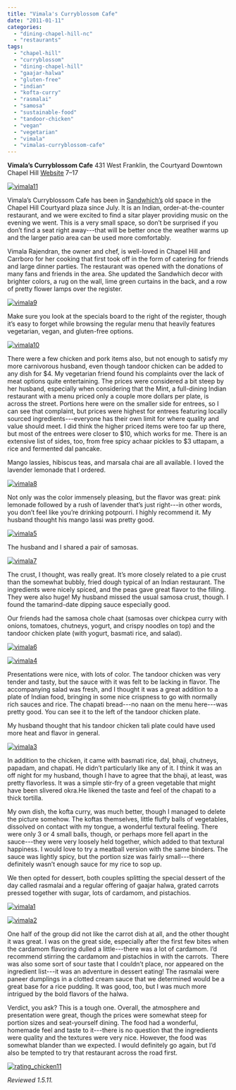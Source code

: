 ```yaml
---
title: "Vimala's Curryblossom Cafe"
date: "2011-01-11"
categories:
  - "dining-chapel-hill-nc"
  - "restaurants"
tags:
  - "chapel-hill"
  - "curryblossom"
  - "dining-chapel-hill"
  - "gaajar-halwa"
  - "gluten-free"
  - "indian"
  - "kofta-curry"
  - "rasmalai"
  - "samosa"
  - "sustainable-food"
  - "tandoor-chicken"
  - "vegan"
  - "vegetarian"
  - "vimala"
  - "vimalas-curryblossom-cafe"
---
```


**Vimala’s Curryblossom Cafe** 431 West Franklin, the Courtyard Downtown Chapel Hill [Website](http://www.curryblossom.com/) $7–$17




<div class="caption">

[![](http://s3.amazonaws.com/thegourmez-wpmedia/2011/01/vimala11.jpg "vimala11")](http://s3.amazonaws.com/thegourmez-wpmedia/2011/01/vimala11.jpg)</div>


Vimala’s Curryblossom Cafe has been in [Sandwhich’s](../../../../../?p=924) old space in the Chapel Hill Courtyard plaza since July. It is an Indian, order-at-the-counter restaurant, and we were excited to find a sitar player providing music on the evening we went. This is a very small space, so don’t be surprised if you don’t find a seat right away---that will be better once the weather warms up and the larger patio area can be used more comfortably.

Vimala Rajendran, the owner and chef, is well-loved in Chapel Hill and Carrboro for her cooking that first took off in the form of catering for friends and large dinner parties. The restaurant was opened with the donations of many fans and friends in the area. She updated the Sandwhich decor with brighter colors, a rug on the wall, lime green curtains in the back, and a row of pretty flower lamps over the register.

[![](http://s3.amazonaws.com/thegourmez-wpmedia/2011/01/vimala9.jpg "vimala9")](http://s3.amazonaws.com/thegourmez-wpmedia/2011/01/vimala9.jpg)

Make sure you look at the specials board to the right of the register, though it’s easy to forget while browsing the regular menu that heavily features vegetarian, vegan, and gluten-free options.

[![](http://s3.amazonaws.com/thegourmez-wpmedia/2011/01/vimala10.jpg "vimala10")](http://s3.amazonaws.com/thegourmez-wpmedia/2011/01/vimala10.jpg)

There were a few chicken and pork items also, but not enough to satisfy my more carnivorous husband, even though tandoor chicken can be added to any dish for $4. My vegetarian friend found his complaints over the lack of meat options quite entertaining. The prices were considered a bit steep by her husband, especially when considering that the Mint, a full-dining Indian restaurant with a menu priced only a couple more dollars per plate, is across the street. Portions here were on the smaller side for entrees, so I can see that complaint, but prices were highest for entrees featuring locally sourced ingredients---everyone has their own limit for where quality and value should meet. I did think the higher priced items were too far up there, but most of the entrees were closer to $10, which works for me. There is an extensive list of sides, too, from free spicy achaar pickles to $3 uttapam, a rice and fermented dal pancake.

Mango lassies, hibiscus teas, and marsala chai are all available. I loved the lavender lemonade that I ordered.

[![](http://s3.amazonaws.com/thegourmez-wpmedia/2011/01/vimala8.jpg "vimala8")](http://s3.amazonaws.com/thegourmez-wpmedia/2011/01/vimala8.jpg)

Not only was the color immensely pleasing, but the flavor was great: pink lemonade followed by a rush of lavender that’s just right---in other words, you don’t feel like you’re drinking potpourri. I highly recommend it. My husband thought his mango lassi was pretty good.

[![](http://s3.amazonaws.com/thegourmez-wpmedia/2011/01/vimala5.jpg "vimala5")](http://s3.amazonaws.com/thegourmez-wpmedia/2011/01/vimala5.jpg)

The husband and I shared a pair of samosas.

[![](http://s3.amazonaws.com/thegourmez-wpmedia/2011/01/vimala7.jpg "vimala7")](http://s3.amazonaws.com/thegourmez-wpmedia/2011/01/vimala7.jpg)

The crust, I thought, was really great. It’s more closely related to a pie crust than the somewhat bubbly, fried dough typical of an Indian restaurant. The ingredients were nicely spiced, and the peas gave great flavor to the filling. They were also huge! My husband missed the usual samosa crust, though. I found the tamarind-date dipping sauce especially good.

Our friends had the samosa chole chaat (samosas over chickpea curry with onions, tomatoes, chutneys, yogurt, and crispy noodles on top) and the tandoor chicken plate (with yogurt, basmati rice, and salad).

[![](http://s3.amazonaws.com/thegourmez-wpmedia/2011/01/vimala6.jpg "vimala6")](http://s3.amazonaws.com/thegourmez-wpmedia/2011/01/vimala6.jpg)

[![](http://s3.amazonaws.com/thegourmez-wpmedia/2011/01/vimala4.jpg "vimala4")](http://s3.amazonaws.com/thegourmez-wpmedia/2011/01/vimala4.jpg)

Presentations were nice, with lots of color. The tandoor chicken was very tender and tasty, but the sauce with it was felt to be lacking in flavor. The accompanying salad was fresh, and I thought it was a great addition to a plate of Indian food, bringing in some nice crispness to go with normally rich sauces and rice. The chapati bread---no naan on the menu here---was pretty good. You can see it to the left of the tandoor chicken plate.

My husband thought that his tandoor chicken tali plate could have used more heat and flavor in general.

[![](http://s3.amazonaws.com/thegourmez-wpmedia/2011/01/vimala3.jpg "vimala3")](http://s3.amazonaws.com/thegourmez-wpmedia/2011/01/vimala3.jpg)

In addition to the chicken, it came with basmati rice, dal, bhaji, chutneys, papadam, and chapati. He didn’t particularly like any of it. I think it was an off night for my husband, though I have to agree that the bhaji, at least, was pretty flavorless. It was a simple stir-fry of a green vegetable that might have been slivered okra.He likened the taste and feel of the chapati to a thick tortilla.

My own dish, the kofta curry, was much better, though I managed to delete the picture somehow. The koftas themselves, little fluffy balls of vegetables, dissolved on contact with my tongue, a wonderful textural feeling. There were only 3 or 4 small balls, though, or perhaps more fell apart in the sauce---they were very loosely held together, which added to that textural happiness. I would love to try a meatball version with the same binders. The sauce was lightly spicy, but the portion size was fairly small---there definitely wasn’t enough sauce for my rice to sop up.

We then opted for dessert, both couples splitting the special dessert of the day called rasmalai and a regular offering of gaajar halwa, grated carrots pressed together with sugar, lots of cardamom, and pistachios.

[![](http://s3.amazonaws.com/thegourmez-wpmedia/2011/01/vimala1.jpg "vimala1")](http://s3.amazonaws.com/thegourmez-wpmedia/2011/01/vimala1.jpg)

[![](http://s3.amazonaws.com/thegourmez-wpmedia/2011/01/vimala2.jpg "vimala2")](http://s3.amazonaws.com/thegourmez-wpmedia/2011/01/vimala2.jpg)

One half of the group did not like the carrot dish at all, and the other thought it was great. I was on the great side, especially after the first few bites when the cardamom flavoring dulled a little---there was a lot of cardamom. I’d recommend stirring the cardamom and pistachios in with the carrots.  There was also some sort of sour taste that I couldn’t place, nor appeared on the ingredient list---it was an adventure in dessert eating! The rasmalai were paneer dumplings in a clotted cream sauce that we determined would be a great base for a rice pudding. It was good, too, but I was much more intrigued by the bold flavors of the halwa.

Verdict, you ask? This is a tough one. Overall, the atmosphere and presentation were great, though the prices were somewhat steep for portion sizes and seat-yourself dining. The food had a wonderful, homemade feel and taste to it---there is no question that the ingredients were quality and the textures were very nice. However, the food was somewhat blander than we expected. I would definitely go again, but I’d also be tempted to try that restaurant across the road first.

[![](http://s3.amazonaws.com/thegourmez-wpmedia/2009/02/rating_chicken11.gif "rating_chicken11")](http://s3.amazonaws.com/thegourmez-wpmedia/2009/02/rating_chicken11.gif)

_Reviewed 1.5.11._

